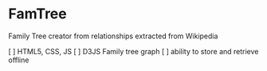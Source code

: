 # FamTree
Family Tree creator from relationships extracted from Wikipedia

[ ] HTML5, CSS, JS
[ ] D3JS Family tree graph
[ ] ability to store and retrieve offline
